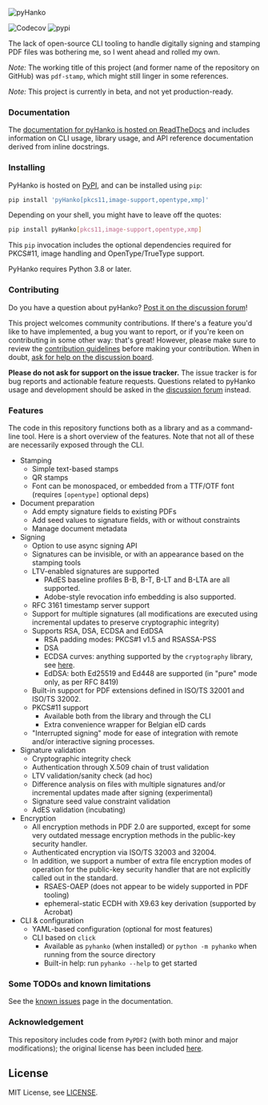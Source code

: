 ![pyHanko](docs/images/pyhanko-logo.svg)

![Codecov](https://img.shields.io/codecov/c/github/MatthiasValvekens/pyHanko)
![pypi](https://img.shields.io/pypi/v/pyHanko.svg)



The lack of open-source CLI tooling to handle digitally signing and stamping PDF files was bothering me, so I went ahead and rolled my own.

*Note:* The working title of this project (and former name of the repository on GitHub) was `pdf-stamp`, which might still linger in some references.

*Note:* This project is currently in beta, and not yet production-ready.

### Documentation

The [documentation for pyHanko is hosted on ReadTheDocs](https://pyhanko.readthedocs.io/en/latest/)
and includes information on CLI usage, library usage, and API reference documentation derived from
inline docstrings.

### Installing

PyHanko is hosted on [PyPI](https://pypi.org/project/pyHanko/),
and can be installed using `pip`:

```bash
pip install 'pyHanko[pkcs11,image-support,opentype,xmp]'
```

Depending on your shell, you might have to leave off the quotes:

```bash
pip install pyHanko[pkcs11,image-support,opentype,xmp]
```

This `pip` invocation includes the optional dependencies required for PKCS#11, image handling and
OpenType/TrueType support.

PyHanko requires Python 3.8 or later.

### Contributing

Do you have a question about pyHanko?
[Post it on the discussion forum][discussion-forum]!

This project welcomes community contributions. If there's a feature you'd like
to have implemented, a bug you want to report, or if you're keen on
contributing in some other way: that's great! However, please make sure to
review the [contribution guidelines](CONTRIBUTING.md) before making your
contribution. When in doubt, [ask for help on the discussion board][discussion-forum].

**Please do not ask for support on the issue tracker.** The issue tracker is for bug
reports and actionable feature requests. Questions related to pyHanko usage
and development should be asked in the [discussion forum][discussion-forum] instead.


[discussion-forum]: https://github.com/MatthiasValvekens/pyHanko/discussions


### Features

The code in this repository functions both as a library and as a command-line tool.
Here is a short overview of the features.
Note that not all of these are necessarily exposed through the CLI.

 - Stamping
    - Simple text-based stamps
    - QR stamps
    - Font can be monospaced, or embedded from a TTF/OTF font (requires `[opentype]` optional deps)
 - Document preparation 
    - Add empty signature fields to existing PDFs
    - Add seed values to signature fields, with or without constraints
    - Manage document metadata
 - Signing
    * Option to use async signing API
    - Signatures can be invisible, or with an appearance based on the stamping tools
    - LTV-enabled signatures are supported
        - PAdES baseline profiles B-B, B-T, B-LT and B-LTA are all supported.
        - Adobe-style revocation info embedding is also supported.
    - RFC 3161 timestamp server support
    - Support for multiple signatures (all modifications are executed using incremental updates to 
      preserve cryptographic integrity)
    - Supports RSA, DSA, ECDSA and EdDSA
      - RSA padding modes: PKCS#1 v1.5 and RSASSA-PSS
      - DSA
      - ECDSA curves: anything supported by the `cryptography` library, 
        see [here](https://cryptography.io/en/latest/hazmat/primitives/asymmetric/ec/#elliptic-curves).
      - EdDSA: both Ed25519 and Ed448 are supported (in "pure" mode only, as per RFC 8419)
    - Built-in support for PDF extensions defined in ISO/TS 32001 and ISO/TS 32002.
    - PKCS#11 support
        - Available both from the library and through the CLI
        - Extra convenience wrapper for Belgian eID cards
    - "Interrupted signing" mode for ease of integration with remote and/or interactive signing
      processes.
 - Signature validation
    - Cryptographic integrity check
    - Authentication through X.509 chain of trust validation
    - LTV validation/sanity check (ad hoc)
    - Difference analysis on files with multiple signatures and/or incremental 
      updates made after signing (experimental)
    - Signature seed value constraint validation
    - AdES validation (incubating)
 - Encryption
    - All encryption methods in PDF 2.0 are supported, except for
      some very outdated message encryption methods in the public-key security handler.
    - Authenticated encryption via ISO/TS 32003 and 32004.
    - In addition, we support a number of extra file encryption
      modes of operation for the public-key security handler that are not
      explicitly called out in the standard.
         - RSAES-OAEP (does not appear to be widely supported in PDF tooling)
         - ephemeral-static ECDH with X9.63 key derivation (supported by Acrobat)
 - CLI & configuration
    - YAML-based configuration (optional for most features)
    - CLI based on `click` 
        - Available as `pyhanko` (when installed) or `python -m pyhanko` when running from
          the source directory
        - Built-in help: run `pyhanko --help` to get started


### Some TODOs and known limitations

See the [known issues](https://pyhanko.readthedocs.io/en/latest/known-issues.html)
page in the documentation.


### Acknowledgement

This repository includes code from `PyPDF2` (with both minor and major modifications); the original license has been included [here](pyhanko/pdf_utils/LICENSE.PyPDF2).


## License

MIT License, see [LICENSE](LICENSE).
